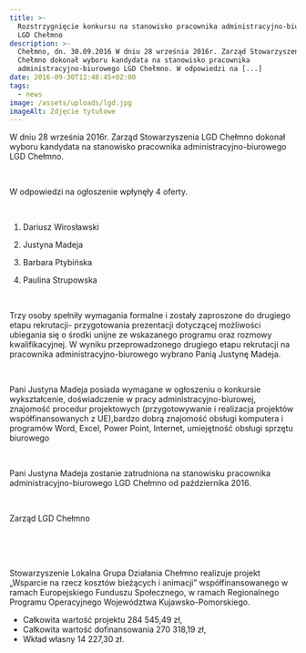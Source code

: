 ```yaml
---
title: >-
  Rozstrzygnięcie konkursu na stanowisko pracownika administracyjno-biurowego
  LGD Chełmno
description: >-
  Chełmno, dn. 30.09.2016 W dniu 28 września 2016r. Zarząd Stowarzyszenia LGD
  Chełmno dokonał wyboru kandydata na stanowisko pracownika
  administracyjno-biurowego LGD Chełmno. W odpowiedzi na [...]
date: 2016-09-30T12:48:45+02:00
tags:
  - news
image: /assets/uploads/lgd.jpg
imageAlt: Zdjęcie tytułowe
---
```

W dniu 28 września 2016r. Zarząd Stowarzyszenia LGD Chełmno dokonał wyboru kandydata na stanowisko pracownika administracyjno-biurowego LGD Chełmno.

<br>

W odpowiedzi na ogłoszenie wpłynęły 4 oferty. 

<br>

1. Dariusz Wirosławski

2. Justyna Madeja

3. Barbara Ptybińska

4. Paulina Strupowska

<br>

Trzy osoby spełniły wymagania formalne i zostały zaproszone do drugiego etapu rekrutacji- przygotowania prezentacji dotyczącej możliwości ubiegania się o środki unijne ze wskazanego programu oraz rozmowy kwalifikacyjnej. W wyniku przeprowadzonego drugiego etapu rekrutacji na pracownika administracyjno-biurowego wybrano Panią Justynę Madeja.

<br>

Pani Justyna Madeja posiada wymagane w ogłoszeniu o konkursie wykształcenie, doświadczenie w pracy administracyjno-biurowej, znajomość procedur projektowych (przygotowywanie i realizacja projektów współfinansowanych z UE),bardzo dobrą znajomość obsługi komputera i programów Word, Excel, Power Point, Internet, umiejętność obsługi sprzętu biurowego

<br>

Pani Justyna Madeja zostanie zatrudniona na stanowisku pracownika administracyjno-biurowego LGD Chełmno od października 2016.

<br>

Zarząd LGD Chełmno

<br>

<br>

<br>

Stowarzyszenie Lokalna Grupa Działania Chełmno realizuje projekt „Wsparcie na rzecz kosztów bieżących i animacji” współfinansowanego w ramach Europejskiego Funduszu Społecznego, w ramach Regionalnego Programu Operacyjnego Województwa Kujawsko-Pomorskiego.

* Całkowita wartość projektu 284 545,49 zł,
* Całkowita wartość dofinansowania 270 318,19 zł,
* Wkład własny 14 227,30 zł.
